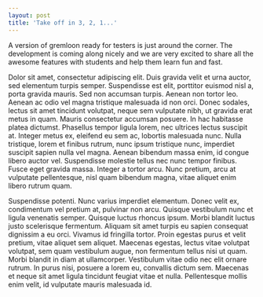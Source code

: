 ```yaml
---
layout: post
title: 'Take off in 3, 2, 1...'
---
```


A version of gremloon ready for testers is just around the corner. The development is coming along nicely and we are very excited to share all the awesome features with students and help them learn fun and fast.

Dolor sit amet, consectetur adipiscing elit. Duis gravida velit et urna auctor, sed elementum turpis semper. Suspendisse est elit, porttitor euismod nisl a, porta gravida mauris. Sed non accumsan turpis. Aenean non tortor leo. Aenean ac odio vel magna tristique malesuada id non orci. Donec sodales, lectus sit amet tincidunt volutpat, neque sem vulputate nibh, ut gravida erat metus in quam. Mauris consectetur accumsan posuere. In hac habitasse platea dictumst. Phasellus tempor ligula lorem, nec ultrices lectus suscipit at. Integer metus ex, eleifend eu sem ac, lobortis malesuada nunc. Nulla tristique, lorem et finibus rutrum, nunc ipsum tristique nunc, imperdiet suscipit sapien nulla vel magna. Aenean bibendum massa enim, id congue libero auctor vel. Suspendisse molestie tellus nec nunc tempor finibus. Fusce eget gravida massa. Integer a tortor arcu. Nunc pretium, arcu at vulputate pellentesque, nisl quam bibendum magna, vitae aliquet enim libero rutrum quam.

Suspendisse potenti. Nunc varius imperdiet elementum. Donec velit ex, condimentum vel pretium at, pulvinar non arcu. Quisque vestibulum nunc et ligula venenatis semper. Quisque luctus rhoncus ipsum. Morbi blandit luctus justo scelerisque fermentum. Aliquam sit amet turpis eu sapien consequat dignissim a eu orci. Vivamus id fringilla tortor. Proin egestas purus et velit pretium, vitae aliquet sem aliquet. Maecenas egestas, lectus vitae volutpat volutpat, sem quam vestibulum augue, non fermentum tellus nisi ut quam. Morbi blandit in diam at ullamcorper. Vestibulum vitae odio nec elit ornare rutrum. In purus nisi, posuere a lorem eu, convallis dictum sem. Maecenas et neque sit amet ligula tincidunt feugiat vitae et nulla. Pellentesque mollis enim velit, id vulputate mauris malesuada id.
